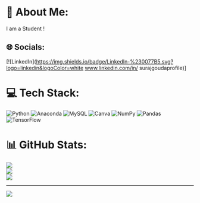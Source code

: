
# 💫 About Me:
I am a Student !


## 🌐 Socials:
[![LinkedIn](https://img.shields.io/badge/LinkedIn-%230077B5.svg?logo=linkedin&logoColor=white www.linkedin.com/in/
surajgoudaprofile)]


# 💻 Tech Stack:
![Python](https://img.shields.io/badge/python-3670A0?style=plastic&logo=python&logoColor=ffdd54) ![Anaconda](https://img.shields.io/badge/Anaconda-%2344A833.svg?style=plastic&logo=anaconda&logoColor=white) ![MySQL](https://img.shields.io/badge/mysql-4479A1.svg?style=plastic&logo=mysql&logoColor=white) ![Canva](https://img.shields.io/badge/Canva-%2300C4CC.svg?style=plastic&logo=Canva&logoColor=white) ![NumPy](https://img.shields.io/badge/numpy-%23013243.svg?style=plastic&logo=numpy&logoColor=white) ![Pandas](https://img.shields.io/badge/pandas-%23150458.svg?style=plastic&logo=pandas&logoColor=white) ![TensorFlow](https://img.shields.io/badge/TensorFlow-%23FF6F00.svg?style=plastic&logo=TensorFlow&logoColor=white)
# 📊 GitHub Stats:
![](https://github-readme-stats.vercel.app/api?username=Surajgoudap&theme=blue-green&hide_border=false&include_all_commits=false&count_private=false)<br/>
![](https://github-readme-streak-stats.herokuapp.com/?user=Surajgoudap&theme=blue-green&hide_border=false)<br/>
![](https://github-readme-stats.vercel.app/api/top-langs/?username=Surajgoudap&theme=blue-green&hide_border=false&include_all_commits=false&count_private=false&layout=compact)

---
[![](https://visitcount.itsvg.in/api?id=Surajgoudap&icon=0&color=0)](https://visitcount.itsvg.in)

<!-- Proudly created with GPRM ( https://gprm.itsvg.in ) -->

